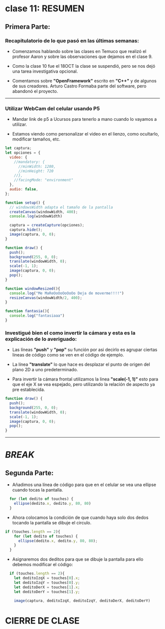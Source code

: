 # clase 11: RESUMEN

## Primera Parte: 

### Recapitulatorio de lo que pasó en las últimas semanas:
- Comenzamos hablando sobre las clases en Temuco que realizó el profesor Aaron y sobre las observaciones que dejamos en el clase 9.

- Como la clase 10 fue el 18OCT la clase se suspendió, pero se nos dejó una tarea investigativa opcional.

- Comentamos sobre **"OpenFramework"** escrito en **"C++"** y de algunos de sus creadores. Arturo Castro Formaba parte del software, pero abandonó el proyecto.  
---
### Utilizar WebCam del celular usando P5
- Mandar link de p5 a Ucursos para tenerlo a mano cuando lo vayamos a utilizar.

- Estamos viendo como personalizar el video en el lienzo, como ocultarlo, modificar tamaños, etc.
``` javascript
let captura;
let opciones = {
  video: {
    //mandatory: {
      //minWidth: 1280,
      //minHeight: 720
    //},
    //facingMode: "environment"
  },
  audio: false,
};

function setup() {
  // windowsWidth adapta el tamaño de la pantalla 
  createCanvas(windowWidth, 400);
  console.log(windowWidth)

  captura = createCapture(opciones);
  captura.hide();
  image(captura, 0, 0);
}

function draw() {
  push();
  background(255, 0, 0);
  translate(windowWidth, 0);
  scale(-1, 1);
  image(captura, 0, 0);
  pop();
}

function windowResized(){
  console.log("Me MaReOoOoOoOoOo Deja de moverme!!!!")
  resizeCanvas(windowWidth/2, 400);
}

function fantasia(){
  console.log("fantasiaaa")
}
```
### Investigué bien el como invertir la cámara y esta es la explicación de lo averiguado:
- Las líneas **"push"** y **"pop"** su función por asi decirlo es agrupar ciertas lineas de código como se ven en el código de ejemplo.

- La línea **"translate"** lo que hace es desplazar el punto de origen del plano 2D a uno predeterminado.

- Para invertir la cámara frontal utilizamos la linea **"scale(-1, 1)"** esto para que el eje X se vea espejado, pero utilizando la relación de aspecto ya pre establecida.

``` javascript
function draw() {
  push();
  background(255, 0, 0);
  translate(windowWidth, 0);
  scale(-1, 1);
  image(captura, 0, 0);
  pop();
}
```
---
# *BREAK*

## Segunda Parte:

- Añadimos una línea de código para que en el celular se vea una ellipse cuando tocas la pantalla.

``` javascript
  for (let dedito of touches) {
    ellipse(dedito.x, dedito.y, 80, 80)
  }
```

- Ahora colocamos la condición de que cuando haya solo dos dedos tocando la pantalla se dibuje el circulo.
``` javascript
if (touches.length == 2){
    for (let dedito of touches) {
      ellipse(dedito.x, dedito.y, 80, 80);
    }
  }
```

- Asignaremos dos deditos para que se dibuje la pantalla para ello debemos modificar el código:
``` javascript
  if (touches.length == 2){
    let deditoIzqX = touches[0].x;
    let deditoIzqY = touches[0].y;
    let deditoDerX = touches[1].x;
    let deditoDerY = touches[1].y;
   
    image(captura, deditoIzqX, deditoIzqY, deditoDerX, deditoDerY)
```  

# CIERRE DE CLASE
